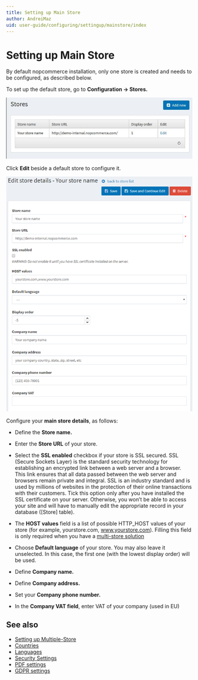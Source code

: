 ```yaml
---
title: Setting up Main Store
author: AndreiMaz
uid: user-guide/configuring/settingup/mainstore/index
---
```

# Setting up Main Store

By default nopcommerce installation, only one store is created and needs to be configured, as described below.

To set up the default store, go to **Configuration → Stores.**

![mainstore](/user-guide/configuring/settingup/mainstore/_static/36381788.png)

Click **Edit** beside a default store to configure it.

![editstore](/user-guide/configuring/settingup/mainstore/_static/Store-Edit.png)

Configure your **main store details**, as follows:

* Define the **Store name.**

* Enter the **Store URL** of your store.

* Select the **SSL enabled** checkbox if your store is SSL secured. SSL (Secure Sockets Layer) is the standard security technology for establishing an encrypted link between a web server and a browser. This link ensures that all data passed between the web server and browsers remain private and integral. SSL is an industry standard and is used by millions of websites in the protection of their online transactions with their customers. Tick this option only after you have installed the SSL certificate on your server. Otherwise, you won’t be able to access your site and will have to manually edit the appropriate record in your database ([Store] table).

* The **HOST values** field is a list of possible HTTP_HOST values of your store (for example, yourstore.com, www.yourstore.com). Filling this field is only required when you have a [multi-store solution](xref:user-guide/configuring/settingup/mainstore/multiple-stores)

* Choose **Default language** of your store. You may also leave it unselected. In this case, the first one (with the lowest display order) will be used.

* Define **Company name.**

* Define **Company address.**

* Set your **Company phone number.**

* In the **Company VAT field**, enter VAT of your company (used in EU)

## See also

- [Setting up Multiple-Store](xref:user-guide/configuring/settingup/mainstore/multiple-stores)
- [Countries](xref:user-guide/configuring/settingup/mainstore/countries)
- [Languages](xref:user-guide/configuring/settingup/mainstore/languages)
- [Security Settings](xref:user-guide/configuring/settingup/mainstore/security-settings)
- [PDF settings](xref:user-guide/configuring/settingup/mainstore/pdf-settings)
- [GDPR settings](xref:user-guide/configuring/settingup/mainstore/gdpr-settings)
